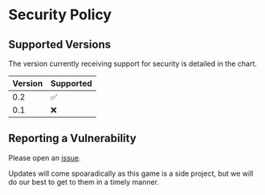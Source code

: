 # Security Policy

## Supported Versions

The version currently receiving support for security is detailed in the chart.

| Version | Supported          |
| ------- | ------------------ |
|0.2  | :white_check_mark: |
| 0.1 | :x:                |


## Reporting a Vulnerability

Please open an [issue]([url](https://github.com/Rainbow-Collective/petsite/issues)).

Updates will come spoaradically as this game is a side project, but we will do our best to get to them in a timely manner.


